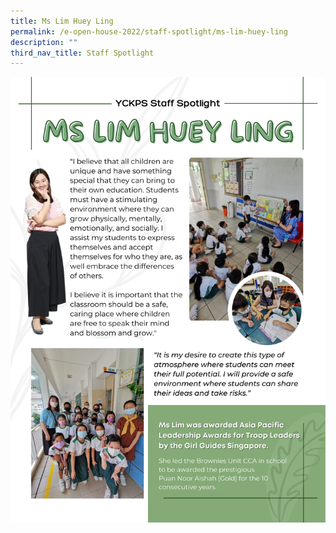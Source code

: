 ```yaml
---
title: Ms Lim Huey Ling
permalink: /e-open-house-2022/staff-spotlight/ms-lim-huey-ling
description: ""
third_nav_title: Staff Spotlight
---
```

![Staff Spotlight with Ms Lim Huey Ling](/images/Staff%20Spotlight%20with%20Ms%20Lim%20Huey%20Ling.png)